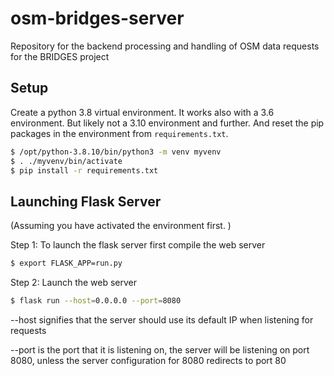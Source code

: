 # osm-bridges-server
Repository for the backend processing and handling of OSM data requests for the BRIDGES project

## Setup

Create a python 3.8 virtual environment. It works also with a 3.6
environment. But likely not a 3.10 environment and further. And reset
the pip packages in the environment from `requirements.txt`.

```bash
$ /opt/python-3.8.10/bin/python3 -m venv myvenv
$ . ./myvenv/bin/activate
$ pip install -r requirements.txt
```

## Launching Flask Server

(Assuming you have activated the environment first. )

Step 1: To launch the flask server first compile the web server
```bash
$ export FLASK_APP=run.py
```

Step 2: Launch the web server 
```bash
$ flask run --host=0.0.0.0 --port=8080
```
--host signifies that the server should use its default IP when listening for requests

--port is the port that it is listening on, the server will be listening on port 8080, unless the server configuration for 8080 redirects to port 80
